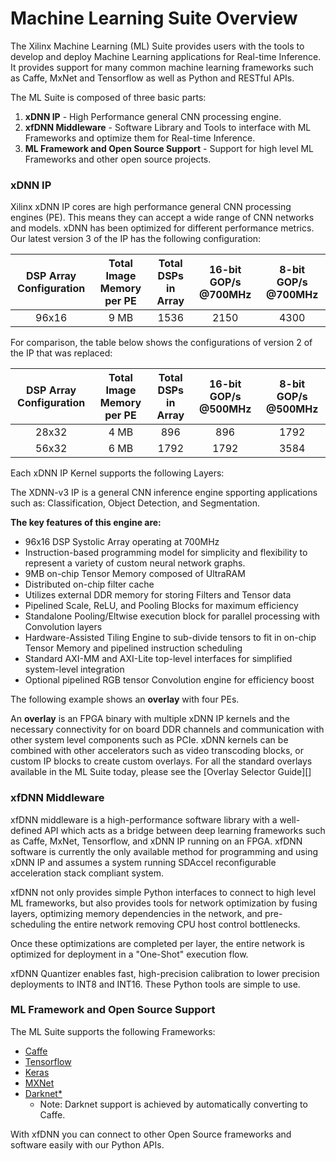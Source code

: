 # Machine Learning Suite Overview

The Xilinx Machine Learning (ML) Suite provides users with the tools to develop and deploy Machine Learning applications for Real-time Inference. It provides support for many common machine learning frameworks such as Caffe, MxNet and Tensorflow as well as Python and RESTful APIs.

The ML Suite is composed of three basic parts:
1. **xDNN IP** - High Performance general CNN processing engine.
2. **xfDNN Middleware** - Software Library and Tools to interface with ML Frameworks and optimize them for Real-time Inference.
3. **ML Framework and Open Source Support**  - Support for high level ML Frameworks and other open source projects.

### xDNN IP
Xilinx xDNN IP cores are high performance general CNN processing engines (PE). This means they can accept a wide range of CNN networks and models. xDNN has been optimized for different performance metrics. Our latest version 3 of the IP has the following configuration:

| DSP Array Configuration | Total Image Memory per PE | Total DSPs in Array | 16-bit GOP/s @700MHz | 8-bit GOP/s @700MHz |
|:-------------------------:|:---------------------------:|:---------------------:|:----------------------:|:---------------------:|
| 96x16                   | 9 MB                      | 1536                | 2150                  | 4300                |

For comparison, the table below shows the configurations of version 2 of the IP that was replaced:

| DSP Array Configuration | Total Image Memory per PE | Total DSPs in Array | 16-bit GOP/s @500MHz | 8-bit GOP/s @500MHz |
|:-------------------------:|:---------------------------:|:---------------------:|:----------------------:|:---------------------:|
| 28x32                   | 4 MB                      | 896                 | 896                  | 1792                |
| 56x32                   | 6 MB                      | 1792                | 1792                 | 3584                |

Each xDNN IP Kernel supports the following Layers:

The XDNN-v3 IP is a general CNN inference engine spporting applications such as: Classification, Object Detection, and Segmentation. 
  
**The key features of this engine are:**

* 96x16 DSP Systolic Array operating at 700MHz
* Instruction-based programming model for simplicity and flexibility to represent a variety of custom neural network graphs.
* 9MB on-chip Tensor Memory composed of UltraRAM
* Distributed on-chip filter cache
* Utilizes external DDR memory for storing Filters and Tensor data
* Pipelined Scale, ReLU, and Pooling Blocks for maximum efficiency
* Standalone Pooling/Eltwise execution block for parallel processing with Convolution layers
* Hardware-Assisted Tiling Engine to sub-divide tensors to fit in on-chip Tensor Memory and pipelined instruction scheduling
* Standard AXI-MM and AXI-Lite top-level interfaces for simplified system-level integration
* Optional pipelined RGB tensor Convolution engine for efficiency boost

The following example shows an **overlay** with four PEs.

An **overlay** is an FPGA binary with multiple xDNN IP kernels and the necessary connectivity for on board DDR channels and communication with other system level components such as PCIe. xDNN kernels can be combined with other accelerators such as video transcoding blocks, or custom IP blocks to create custom overlays. For all the standard overlays available in the ML Suite today, please see the [Overlay Selector Guide][]

### xfDNN Middleware
xfDNN middleware is a high-performance software library with a well-defined API which acts as a bridge between deep learning frameworks such as Caffe, MxNet, Tensorflow, and xDNN IP running on an FPGA. xfDNN software is currently the only available method for programming and using xDNN IP and assumes a system running SDAccel reconfigurable acceleration stack compliant system.

xfDNN not only provides simple Python interfaces to connect to high level ML frameworks, but also provides tools for network optimization by fusing layers, optimizing memory dependencies in the network, and pre-scheduling the entire network removing CPU host control bottlenecks.

Once these optimizations are completed per layer, the entire network is optimized for deployment in a "One-Shot" execution flow.

xfDNN Quantizer enables fast, high-precision calibration to lower precision deployments to INT8 and INT16. These Python tools are simple to use.

### ML Framework and Open Source Support

The ML Suite supports the following Frameworks:
- [Caffe](https://caffe.berkeleyvision.org/)
- [Tensorflow](https://www.tensorflow.org/api_docs/)
- [Keras](https://keras.io/)
- [MXNet](https://mxnet.incubator.apache.org/api/python/index.html)
- [Darknet*](https://pjreddie.com/darknet/)  
    - Note: Darknet support is achieved by automatically converting to Caffe.

With xfDNN you can connect to other Open Source frameworks and software easily with our Python APIs.
